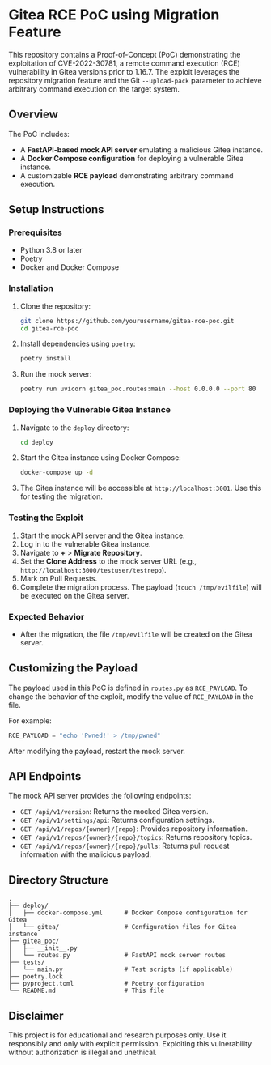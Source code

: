 # Gitea RCE PoC using Migration Feature

This repository contains a Proof-of-Concept (PoC) demonstrating the exploitation of CVE-2022-30781, a remote command execution (RCE) vulnerability in Gitea versions prior to 1.16.7. The exploit leverages the repository migration feature and the Git `--upload-pack` parameter to achieve arbitrary command execution on the target system.

## Overview

The PoC includes:
- A **FastAPI-based mock API server** emulating a malicious Gitea instance.
- A **Docker Compose configuration** for deploying a vulnerable Gitea instance.
- A customizable **RCE payload** demonstrating arbitrary command execution.

## Setup Instructions

### Prerequisites

- Python 3.8 or later
- Poetry
- Docker and Docker Compose

### Installation

1. Clone the repository:

   ```bash
   git clone https://github.com/yourusername/gitea-rce-poc.git
   cd gitea-rce-poc
   ```

2. Install dependencies using `poetry`:

   ```bash
   poetry install
   ```

3. Run the mock server:

   ```bash
   poetry run uvicorn gitea_poc.routes:main --host 0.0.0.0 --port 80
   ```

### Deploying the Vulnerable Gitea Instance

1. Navigate to the `deploy` directory:

   ```bash
   cd deploy
   ```

2. Start the Gitea instance using Docker Compose:

   ```bash
   docker-compose up -d
   ```

3. The Gitea instance will be accessible at `http://localhost:3001`. Use this for testing the migration.

### Testing the Exploit

1. Start the mock API server and the Gitea instance.
2. Log in to the vulnerable Gitea instance.
3. Navigate to **+** > **Migrate Repository**.
4. Set the **Clone Address** to the mock server URL (e.g., `http://localhost:3000/testuser/testrepo`).
5. Mark on Pull Requests. 
6. Complete the migration process. The payload (`touch /tmp/evilfile`) will be executed on the Gitea server.

### Expected Behavior

- After the migration, the file `/tmp/evilfile` will be created on the Gitea server.

## Customizing the Payload

The payload used in this PoC is defined in `routes.py` as `RCE_PAYLOAD`. To change the behavior of the exploit, modify the value of `RCE_PAYLOAD` in the file.

For example:
```python
RCE_PAYLOAD = "echo 'Pwned!' > /tmp/pwned"
```

After modifying the payload, restart the mock server.

## API Endpoints

The mock API server provides the following endpoints:

- `GET /api/v1/version`: Returns the mocked Gitea version.
- `GET /api/v1/settings/api`: Returns configuration settings.
- `GET /api/v1/repos/{owner}/{repo}`: Provides repository information.
- `GET /api/v1/repos/{owner}/{repo}/topics`: Returns repository topics.
- `GET /api/v1/repos/{owner}/{repo}/pulls`: Returns pull request information with the malicious payload.

## Directory Structure

```
.
├── deploy/
│   ├── docker-compose.yml      # Docker Compose configuration for Gitea
│   └── gitea/                  # Configuration files for Gitea instance
├── gitea_poc/
│   ├── __init__.py
│   └── routes.py               # FastAPI mock server routes
├── tests/
│   └── main.py                 # Test scripts (if applicable)
├── poetry.lock
├── pyproject.toml              # Poetry configuration
└── README.md                   # This file
```

## Disclaimer

This project is for educational and research purposes only. Use it responsibly and only with explicit permission. Exploiting this vulnerability without authorization is illegal and unethical.
